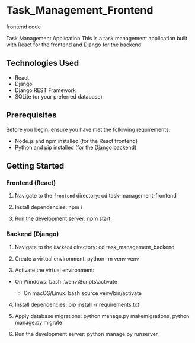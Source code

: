 # Task_Management_Frontend
frontend code


Task Management Application
This is a task management application built with React for the frontend and Django for the backend.

## Technologies Used
- React
- Django
- Django REST Framework
- SQLite (or your preferred database)

## Prerequisites

Before you begin, ensure you have met the following requirements:

- Node.js and npm installed (for the React frontend)
- Python and pip installed (for the Django backend)

## Getting Started

### Frontend (React)
1. Navigate to the `frontend` directory:
       cd task-management-frontend

2. Install dependencies:
        npm i

3. Run the development server:
        npm start

### Backend (Django)

1. Navigate to the `backend` directory:
     cd task_management_backend

2. Create a virtual environment:
     python -m venv venv

3. Activate the virtual environment:
  - On Windows:
        bash
        .\venv\Scripts\activate
        
    - On macOS/Linux:
        bash
        source venv/bin/activate

4. Install dependencies:
    pip install -r requirements.txt

5. Apply database migrations:
    python manage.py makemigrations,
    python manage.py migrate

6. Run the development server:
    python manage.py runserver
    

